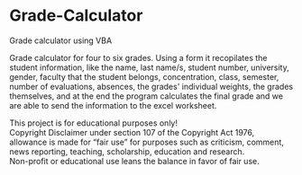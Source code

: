 # Grade-Calculator
Grade calculator using VBA

Grade calculator for four to six grades. Using a form it recopilates the student information, like the 
name, last name/s, student number, university, gender, faculty that the student belongs, concentration, 
class, semester, number of evaluations, absences, the grades' individual weights, the grades themselves, 
and at the end the program calculates the final grade and we are able to send the information to the 
excel worksheet.

This project is for educational purposes only!<br>
Copyright Disclaimer under section 107 of the Copyright Act 1976, allowance is made for “fair use” for purposes such as criticism, comment, news reporting, teaching, scholarship, education and research.<br>
Non-profit or educational use leans the balance in favor of fair use.  
